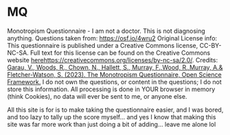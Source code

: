 # MQ
Monotropism Questionnaire - I am not a doctor. This is not diagnosing anything. Questions taken from: https://osf.io/4wru2
Original License info:  This questionnaire is published under a Creative Commons license, CC-BY-NC-SA.  Full text for this license can be found on the Creative Commons website [here](https://creativecommons.org/licenses/by-nc-sa/2.0/)https://creativecommons.org/licenses/by-nc-sa/2.0/. 
Credits: [Garau, V., Woods, R., Chown, N., Hallett, S., Murray, F.,Wood, R.,Murray, A.& Fletcher-Watson, S. (2023). The Monotropism Questionnaire, Open Science Framework.](https://doi.org/10.17605/OSF.IO/WPX5G)
I do not own the questions, or content in the questions; I do not store this information. All processing is done in YOUR browser in memory (think Cookies), no data will ever be sent to me, or anyone else.

All this site is for is to make taking the questionnaire easier, and I was bored, and too lazy to tally up the score myself... and yes I know that making this site was far more work than just doing a bit of adding... leave me alone lol 
